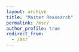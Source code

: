 ```yaml
---
layout: archive
title: "Master Reasearch"
permalink: /msr/
author_profile: true
redirect_from:
  - /msr
---
```

